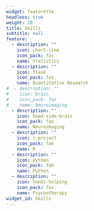 ```yaml
---
widget: featurette
headless: true
weight: 20
title: Skills
subtitle: null
feature:
  - description: ""
    icon: chart-line
    icon_pack: fas
    name: Statistics
  - description: ""
    icon: flask
    icon_pack: fas
    name: Quantitative Research
#  - description: ""
#    icon: brain
#    icon_pack: fas
#    name: Neuroimaging
  - description: ""
    icon: head-side-brain
    icon_pack: fas
    name: Neuroimaging
  - description: ""
    icon: r-project
    icon_pack: fab
    name: R
  - description: ""
    icon: python
    icon_pack: fab
    name: Python
  - description: ""
    icon: hands-helping
    icon_pack: fas
    name: Psychotherapy
widget_id: Skills
---
```


